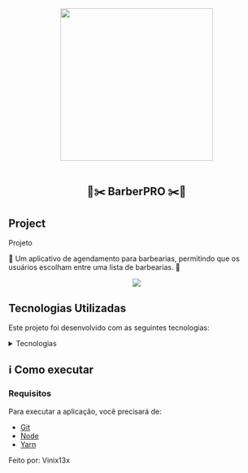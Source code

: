 <div align="center">
    <img src="https://res.cloudinary.com/dlc39say2/image/upload/v1743028131/otuen5qiwjqag8tprobo.svg" width="300px"/>
</div>

<br />

<h2 align="center">
   💈✂️ BarberPRO ✂️💈
</h2>


## Project 

Projeto

💈 Um aplicativo de agendamento para barbearias, permitindo que os usuários escolham entre uma lista de barbearias. 💈

 <p align="center">
  <img src="https://res.cloudinary.com/dlc39say2/image/upload/v1743028429/sntxe2bxgbbxkfnk2fxv.png" >
</p>

## Tecnologias Utilizadas

Este projeto foi desenvolvido com as seguintes tecnologias:

<details>
  <summary>Tecnologias</summary>

-   
-   [Typescript](https://www.typescriptlang.org/)
-   [Tailwind](https://www.npmjs.com/package/ts-node-dev)
-   [Expo](https://www.mongodb.com/)
-   [React Native](https://www.docker.com/docker-community)
-   [Android Studio](https://www.postgresql.org/)
-   [VS Code](https://code.visualstudio.com/)

</details>
</details>

## :information_source: Como executar

### Requisitos
Para executar a aplicação, você precisará de:
* [Git](https://git-scm.com)
* [Node](https://nodejs.org/)
* [Yarn](https://yarnpkg.com/) 

Feito por: Vinix13x